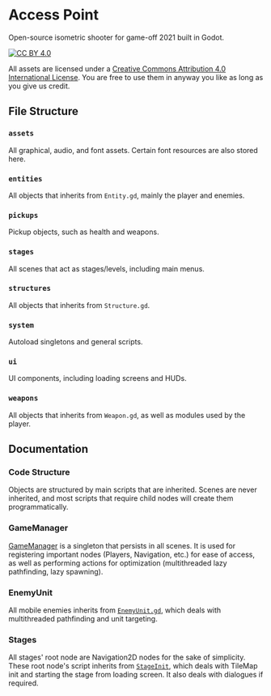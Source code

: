 
# Access Point
Open-source isometric shooter for game-off 2021 built in Godot.

[![CC BY 4.0][cc-by-image]][cc-by]

All assets are licensed under a
[Creative Commons Attribution 4.0 International License][cc-by]. You are free to use them in anyway you like as long as you give us credit.
 
## File Structure

### `assets`
All graphical, audio, and font assets. Certain font resources are also stored here.

### `entities`
All objects that inherits from `Entity.gd`, mainly the player and enemies.

### `pickups`
Pickup objects, such as health and weapons.

### `stages`
All scenes that act as stages/levels, including main menus.

### `structures`
All objects that inherits from `Structure.gd`.

### `system`
Autoload singletons and general scripts.

### `ui`
UI components, including loading screens and HUDs.

### `weapons`
All objects that inherits from `Weapon.gd`, as well as modules used by the player.


## Documentation

### Code Structure
Objects are structured by main scripts that are inherited. Scenes are never inherited, and most scripts that require child nodes will create them programmatically. 

### GameManager
[GameManager](system/GameManager.gd) is a singleton that persists in all scenes. It is used for registering important nodes (Players, Navigation, etc.) for ease of access, as well as performing actions for optimization (multithreaded lazy pathfinding, lazy spawning).

### EnemyUnit
All mobile enemies inherits from [`EnemyUnit.gd`](entities/enemies/scripts/EnemyUnit.gd), which deals with multithreaded pathfinding and unit targeting.

### Stages
All stages' root node are Navigation2D nodes for the sake of simplicity. These root node's script inherits from [`StageInit`](stages/scripts/StageInit.gd), which deals with TileMap init and starting the stage from loading screen. It also deals with dialogues if required.
 

[cc-by]: http://creativecommons.org/licenses/by/4.0/
[cc-by-image]: https://i.creativecommons.org/l/by/4.0/88x31.png
[cc-by-shield]: https://img.shields.io/badge/License-CC%20BY%204.0-lightgrey.svg